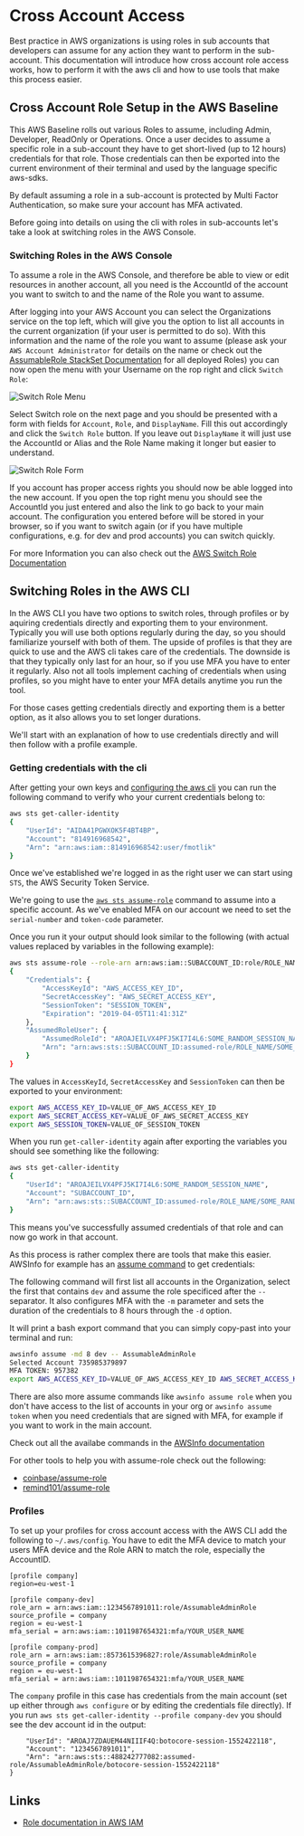 # Cross Account Access

Best practice in AWS organizations is using roles in sub accounts that developers can assume for any action they want to perform in the sub-account. This documentation will introduce how cross account role access works, how to perform it with the aws cli and how to use tools that make this process easier. 

## Cross Account Role Setup in the AWS Baseline

This AWS Baseline rolls out various Roles to assume, including Admin, Developer, ReadOnly or Operations. Once a user decides to assume a specific role in a sub-account they have to get short-lived (up to 12 hours) credentials for that role. Those credentials can then be exported into the current environment of their terminal and used by the language specific aws-sdks.

By default assuming a role in a sub-account is protected by Multi Factor Authentication, so make sure your account has MFA activated.

Before going into details on using the cli with roles in sub-accounts let's take a look at switching roles in the AWS Console.

### Switching Roles in the AWS Console

To assume a role in the AWS Console, and therefore be able to view or edit resources in another account, all you need is the AccountId of the account you want to switch to and the name of the Role you want to assume.

After logging into your AWS Account you can select the Organizations service on the top left, which will give you the option to list all accounts in the current organization (if your user is permitted to do so). With this information and the name of the role you want to assume (please ask your `AWS Account Administrator` for details on the name or check out the [AssumableRole StackSet Documentation](../stack-sets/02-assumable-roles) for all deployed Roles) you can now open the menu with your Username on the rop right and click `Switch Role`:

![Switch Role Menu](./images/switch-role-menu.png)

Select Switch role on the next page and you should be presented with a form with fields for `Account`, `Role`, and `DisplayName`. Fill this out accordingly and click the `Switch Role` button. If you leave out `DisplayName` it will just use the AccountId or Alias and the Role Name making it longer but easier to understand.

![Switch Role Form](./images/switch-role-form.png)

If you account has proper access rights you should now be able logged into the new account. If you open the top right menu you should see the AccountId you just entered and also the link to go back to your main account. The configuration you entered before will be stored in your browser, so if you want to switch again (or if you have multiple configurations, e.g. for dev and prod accounts) you can switch quickly.

For more Information you can also check out the [AWS Switch Role Documentation](https://docs.aws.amazon.com/IAM/latest/UserGuide/id_roles_use_switch-role-console.html)

## Switching Roles in the AWS CLI

In the AWS CLI you have two options to switch roles, through profiles or by aquiring credentials directly and exporting them to your environment. Typically you will use both options regularly during the day, so you should familiarize yourself with both of them. The upside of profiles is that they are quick to use and the AWS cli takes care of the credentials. The downside is that they typically only last for an hour, so if you use MFA you have to enter it regularly. Also not all tools implement caching of credentials when using profiles, so you might have to enter your MFA details anytime you run the tool.

For those cases getting credentials directly and exporting them is a better option, as it also allows you to set longer durations. 

We'll start with an explanation of how to use credentials directly and will then follow with a profile example.

### Getting credentials with the cli

After getting your own keys and [configuring the aws cli](https://docs.aws.amazon.com/cli/latest/userguide/cli-chap-configure.html) you can run the following command to verify who your current credentials belong to:

```bash
aws sts get-caller-identity
{
    "UserId": "AIDA41PGWXOK5F4BT4BP",
    "Account": "814916968542",
    "Arn": "arn:aws:iam::814916968542:user/fmotlik"
}
```

Once we've established we're logged in as the right user we can start using `STS`, the AWS Security Token Service.

We're going to use the [`aws sts assume-role`](https://docs.aws.amazon.com/cli/latest/reference/sts/assume-role.html) command to assume into a specific account. As we've enabled MFA on our account we need to set the `serial-number` and `token-code` parameter.

Once you run it your output should look similar to the following (with actual values replaced by variables in the following example):

```bash
aws sts assume-role --role-arn arn:aws:iam::SUBACCOUNT_ID:role/ROLE_NAME --serial-number arn:aws:iam::MAIN_ACCOUNT_ID:mfa/fmotlik --token-code 273976 --role-session-name SOME_RANDOM_SESSION_NAME
{
    "Credentials": {
        "AccessKeyId": "AWS_ACCESS_KEY_ID",
        "SecretAccessKey": "AWS_SECRET_ACCESS_KEY",
        "SessionToken": "SESSION_TOKEN",
        "Expiration": "2019-04-05T11:41:31Z"
    },
    "AssumedRoleUser": {
        "AssumedRoleId": "AROAJEILVX4PFJ5KI7I4L6:SOME_RANDOM_SESSION_NAME",
        "Arn": "arn:aws:sts::SUBACCOUNT_ID:assumed-role/ROLE_NAME/SOME_RANDOM_SESSION_NAME"
    }
}
```

The values in `AccessKeyId`, `SecretAccessKey` and `SessionToken` can then be exported to your environment:

```bash
export AWS_ACCESS_KEY_ID=VALUE_OF_AWS_ACCESS_KEY_ID
export AWS_SECRET_ACCESS_KEY=VALUE_OF_AWS_SECRET_ACCESS_KEY
export AWS_SESSION_TOKEN=VALUE_OF_SESSION_TOKEN
```

When you run `get-caller-identity` again after exporting the variables you should see something like the following:

```bash
aws sts get-caller-identity
{
    "UserId": "AROAJEILVX4PFJ5KI7I4L6:SOME_RANDOM_SESSION_NAME",
    "Account": "SUBACCOUNT_ID",
    "Arn": "arn:aws:sts::SUBACCOUNT_ID:assumed-role/ROLE_NAME/SOME_RANDOM_SESSION_NAME"
}
```

This means you've successfully assumed credentials of that role and can now go work in that account.

As this process is rather complex there are tools that make this easier. AWSInfo for example has an [assume command](https://github.com/theserverlessway/awsinfo/blob/master/scripts/commands/assume/index.md) to get credentials:

The following command will first list all accounts in the Organization, select the first that contains `dev` and assume the role specificed after the `--` separator. It also configures MFA with the `-m` parameter and sets the duration of the credentials to 8 hours through the `-d` option.

It will print a bash export command that you can simply copy-past into your terminal and run:

```bash
awsinfo assume -md 8 dev -- AssumableAdminRole
Selected Account 735985379897
MFA TOKEN: 957382
export AWS_ACCESS_KEY_ID=VALUE_OF_AWS_ACCESS_KEY_ID AWS_SECRET_ACCESS_KEY=VALUE_OF_AWS_SECRET_ACCESS_KEY AWS_SESSION_TOKEN=VALUE_OF_SESSION_TOKEN
```

There are also more assume commands like `awsinfo assume role` when you don't have access to the list of accounts in your org or `awsinfo assume token` when you need credentials that are signed with MFA, for example if you want to work in the main account.

Check out all the availabe commands in the [AWSInfo documentation](https://theserverlessway.com/tools/awsinfo/)

For other tools to help you with assume-role check out the following:

* [coinbase/assume-role](https://github.com/coinbase/assume-role)
* [remind101/assume-role](https://github.com/remind101/assume-role)


### Profiles
To set up your profiles for cross account access with the AWS CLI add the following to `~/.aws/config`. You have to edit the MFA device to match your users MFA device and the Role ARN to match the role, especially the AccountID.

```##### COMPANY
[profile company]
region=eu-west-1

[profile company-dev]
role_arn = arn:aws:iam::1234567891011:role/AssumableAdminRole
source_profile = company
region = eu-west-1
mfa_serial = arn:aws:iam::1011987654321:mfa/YOUR_USER_NAME

[profile company-prod]
role_arn = arn:aws:iam::8573615396827:role/AssumableAdminRole
source_profile = company
region = eu-west-1
mfa_serial = arn:aws:iam::1011987654321:mfa/YOUR_USER_NAME
```

The `company` profile in this case has credentials from the main account (set up either through `aws configure` or by editing the credentials file directly). If you run `aws sts get-caller-identity --profile company-dev` you should see the dev account id in the output:

```{
    "UserId": "AROAJ7ZDAUEM44NIIIF4Q:botocore-session-1552422118",
    "Account": "1234567891011",
    "Arn": "arn:aws:sts::488242777082:assumed-role/AssumableAdminRole/botocore-session-1552422118"
}
```

## Links

* [Role documentation in AWS IAM](https://docs.aws.amazon.com/IAM/latest/UserGuide/id_roles_use.html) 
